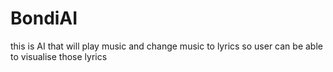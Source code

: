 # BondiAI
this is AI that will play music and change  music to lyrics so user can be able to visualise those lyrics  
